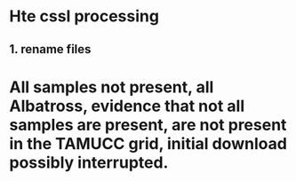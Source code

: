 # Hte cssl processing

## 1. rename files

# All samples not present, all Albatross, evidence that not all samples are present, are not present in the TAMUCC grid, initial download possibly interrupted.
